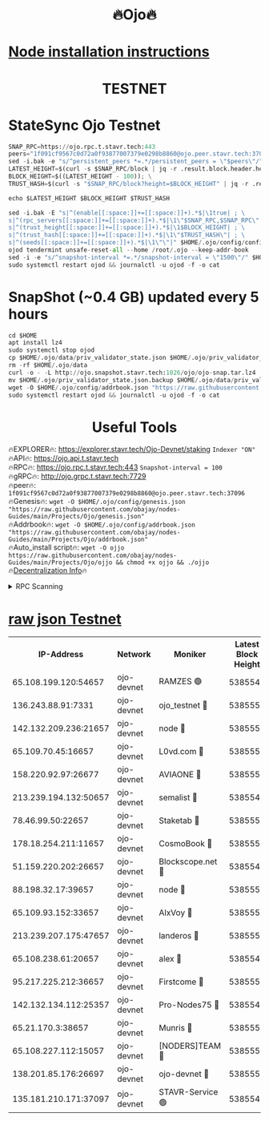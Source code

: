 <h1 align="center"> 🔥Ojo🔥</h1>

[Node installation instructions](https://github.com/obajay/nodes-Guides/tree/main/Projects/Ojo)
=

<h1 align="center"> TESTNET</h1>

# StateSync Ojo Testnet
```python
SNAP_RPC=https://ojo.rpc.t.stavr.tech:443
peers="1f091cf9567c0d72a0f93877007379e0298b8860@ojo.peer.stavr.tech:37096"
sed -i.bak -e "s/^persistent_peers *=.*/persistent_peers = \"$peers\"/" $HOME/.ojo/config/config.toml
LATEST_HEIGHT=$(curl -s $SNAP_RPC/block | jq -r .result.block.header.height); \
BLOCK_HEIGHT=$((LATEST_HEIGHT - 100)); \
TRUST_HASH=$(curl -s "$SNAP_RPC/block?height=$BLOCK_HEIGHT" | jq -r .result.block_id.hash)

echo $LATEST_HEIGHT $BLOCK_HEIGHT $TRUST_HASH

sed -i.bak -E "s|^(enable[[:space:]]+=[[:space:]]+).*$|\1true| ; \
s|^(rpc_servers[[:space:]]+=[[:space:]]+).*$|\1\"$SNAP_RPC,$SNAP_RPC\"| ; \
s|^(trust_height[[:space:]]+=[[:space:]]+).*$|\1$BLOCK_HEIGHT| ; \
s|^(trust_hash[[:space:]]+=[[:space:]]+).*$|\1\"$TRUST_HASH\"| ; \
s|^(seeds[[:space:]]+=[[:space:]]+).*$|\1\"\"|" $HOME/.ojo/config/config.toml
ojod tendermint unsafe-reset-all --home /root/.ojo --keep-addr-book
sed -i -e "s/^snapshot-interval *=.*/snapshot-interval = \"1500\"/" $HOME/.ojo/config/app.toml
sudo systemctl restart ojod && journalctl -u ojod -f -o cat
```
# SnapShot (~0.4 GB) updated every 5 hours
```python
cd $HOME
apt install lz4
sudo systemctl stop ojod
cp $HOME/.ojo/data/priv_validator_state.json $HOME/.ojo/priv_validator_state.json.backup
rm -rf $HOME/.ojo/data
curl -o - -L http://ojo.snapshot.stavr.tech:1026/ojo/ojo-snap.tar.lz4 | lz4 -c -d - | tar -x -C $HOME/.ojo --strip-components 2
mv $HOME/.ojo/priv_validator_state.json.backup $HOME/.ojo/data/priv_validator_state.json
wget -O $HOME/.ojo/config/addrbook.json "https://raw.githubusercontent.com/obajay/nodes-Guides/main/Projects/Ojo/addrbook.json"
sudo systemctl restart ojod && journalctl -u ojod -f -o cat
```
 <h1 align="center"> Useful Tools</h1>

🔥EXPLORER🔥:        https://explorer.stavr.tech/Ojo-Devnet/staking        `Indexer "ON"` \
🔥API🔥:                     https://ojo.api.t.stavr.tech \
🔥RPC🔥:                    https://ojo.rpc.t.stavr.tech:443              `Snapshot-interval = 100` \
🔥gRPC🔥:                  http://ojo.grpc.t.stavr.tech:7729 \
🔥peer🔥:                   `1f091cf9567c0d72a0f93877007379e0298b8860@ojo.peer.stavr.tech:37096` \
🔥Genesis🔥:    ```wget -O $HOME/.ojo/config/genesis.json "https://raw.githubusercontent.com/obajay/nodes-Guides/main/Projects/Ojo/genesis.json"``` \
🔥Addrbook🔥:    ```wget -O $HOME/.ojo/config/addrbook.json "https://raw.githubusercontent.com/obajay/nodes-Guides/main/Projects/Ojo/addrbook.json"``` \
🔥Auto_install script🔥: ```wget -O ojjo https://raw.githubusercontent.com/obajay/nodes-Guides/main/Projects/Ojo/ojjo && chmod +x ojjo && ./ojjo``` \
🔥[Decentralization Info](https://github.com/obajay/StateSync-snapshots/tree/main/Projects/Ojo/Decentralization)🔥



<details>
<summary>RPC Scanning</summary>

<h2 align="center"> We scan nodes in real time every 4 hours. And we provide the final result of RPC endpoints.
We cannot influence the operation of these nodes in any way. </h2>


```python
If Voting Power is higher than 0 --> then the Node is a validator of the network and may be subject to attack and be a potential threat to the chain.
```
```python
We marked such validators with a red symbol
```

</details>

[raw json Testnet](https://rpc-check.ojot.stavr.tech/ojot/rpc-ojot-result.json)
=


<table><tr><th>IP-Address</th><th>Network</th><th>Moniker</th><th>Latest Block Height</th><th>Earliest Block Height</th><th>Catching Up</th><th>Tx Index</th><th>Voting Power</th><th>Scan Time</th></tr><tr><td>65.108.199.120:54657</td><td>ojo-devnet</td><td>RAMZES 🟢</td><td>5385549</td><td>306156</td><td>False</td><td>on</td><td>0</td><td>2024-02-11T09:36:39.324397624UTC</td></tr><tr><td>136.243.88.91:7331</td><td>ojo-devnet</td><td>ojo_testnet 🔴</td><td>5385550</td><td>308845</td><td>False</td><td>on</td><td>1000</td><td>2024-02-11T09:36:45.577354934UTC</td></tr><tr><td>142.132.209.236:21657</td><td>ojo-devnet</td><td>node 🔴</td><td>5385552</td><td>350001</td><td>False</td><td>on</td><td>1999</td><td>2024-02-11T09:36:59.092035628UTC</td></tr><tr><td>65.109.70.45:16657</td><td>ojo-devnet</td><td>L0vd.com 🔴</td><td>5385554</td><td>695918</td><td>False</td><td>off</td><td>998</td><td>2024-02-11T09:37:07.354533222UTC</td></tr><tr><td>158.220.92.97:26677</td><td>ojo-devnet</td><td>AVIAONE 🔴</td><td>5385551</td><td>2754001</td><td>False</td><td>on</td><td>19926</td><td>2024-02-11T09:36:54.065794375UTC</td></tr><tr><td>213.239.194.132:50657</td><td>ojo-devnet</td><td>semalist 🔴</td><td>5385549</td><td>3223522</td><td>False</td><td>on</td><td>21037</td><td>2024-02-11T09:36:39.584872674UTC</td></tr><tr><td>78.46.99.50:22657</td><td>ojo-devnet</td><td>Staketab 🔴</td><td>5385554</td><td>4254801</td><td>False</td><td>on</td><td>1276</td><td>2024-02-11T09:37:07.598478721UTC</td></tr><tr><td>178.18.254.211:11657</td><td>ojo-devnet</td><td>CosmoBook 🔴</td><td>5385552</td><td>4392001</td><td>False</td><td>off</td><td>1047</td><td>2024-02-11T09:37:01.619419901UTC</td></tr><tr><td>51.159.220.202:26657</td><td>ojo-devnet</td><td>Blockscope.net 🔴</td><td>5385548</td><td>4425001</td><td>False</td><td>on</td><td>1865</td><td>2024-02-11T09:36:38.628908862UTC</td></tr><tr><td>88.198.32.17:39657</td><td>ojo-devnet</td><td>node 🔴</td><td>5385553</td><td>4710001</td><td>False</td><td>on</td><td>94748</td><td>2024-02-11T09:37:01.864875612UTC</td></tr><tr><td>65.109.93.152:33657</td><td>ojo-devnet</td><td>AlxVoy 🔴</td><td>5385552</td><td>4943001</td><td>False</td><td>on</td><td>4491415</td><td>2024-02-11T09:36:58.827913753UTC</td></tr><tr><td>213.239.207.175:47657</td><td>ojo-devnet</td><td>landeros 🔴</td><td>5385551</td><td>4967924</td><td>False</td><td>off</td><td>11083</td><td>2024-02-11T09:36:54.306177775UTC</td></tr><tr><td>65.108.238.61:20657</td><td>ojo-devnet</td><td>alex 🔴</td><td>5385548</td><td>5131001</td><td>False</td><td>on</td><td>11359</td><td>2024-02-11T09:36:38.978800714UTC</td></tr><tr><td>95.217.225.212:36657</td><td>ojo-devnet</td><td>Firstcome 🔴</td><td>5385550</td><td>5251946</td><td>False</td><td>on</td><td>13566</td><td>2024-02-11T09:36:45.345660253UTC</td></tr><tr><td>142.132.134.112:25357</td><td>ojo-devnet</td><td>Pro-Nodes75 🔴</td><td>5385549</td><td>5285549</td><td>False</td><td>on</td><td>24651</td><td>2024-02-11T09:36:42.511228961UTC</td></tr><tr><td>65.21.170.3:38657</td><td>ojo-devnet</td><td>Munris 🔴</td><td>5385550</td><td>5285550</td><td>False</td><td>off</td><td>20123</td><td>2024-02-11T09:36:44.991497003UTC</td></tr><tr><td>65.108.227.112:15057</td><td>ojo-devnet</td><td>[NODERS]TEAM 🔴</td><td>5385553</td><td>5285553</td><td>False</td><td>off</td><td>9999</td><td>2024-02-11T09:37:06.599770723UTC</td></tr><tr><td>138.201.85.176:26697</td><td>ojo-devnet</td><td>ojo-devnet 🔴</td><td>5385553</td><td>5285553</td><td>False</td><td>on</td><td>1000024000</td><td>2024-02-11T09:37:06.988527160UTC</td></tr><tr><td>135.181.210.171:37097</td><td>ojo-devnet</td><td>STAVR-Service 🟢</td><td>5385549</td><td>5382601</td><td>False</td><td>on</td><td>0</td><td>2024-02-11T09:36:40.220744564UTC</td></tr></table>
